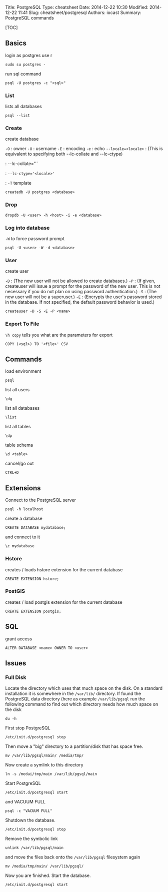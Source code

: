 Title: PostgreSQL
Type: cheatsheet
Date: 2014-12-22 10:30
Modified: 2014-12-22 11:41
Slug: cheatsheet/postgresql
Authors: iocast
Summary: PostgreSQL commands


[TOC]

## Basics

login as postgres use r

	sudo su postgres - 


run sql command

	psql -U postgres -c "<sql>"


### List
lists all databases

	psql --list


### Create

create database

`-O`
: owner
`-U`
: username
`-E`
: encoding
`-e`
: echo
`--locale=<locale>`
: (This is equivalent to specifying both --lc-collate and --lc-ctype)

: --lc-collate='<locale>'`

: `--lc-ctype='<locale>'`

: `-T` template

	createdb -U postgres <database>


### Drop

	dropdb -U <user> -h <host> -i -e <database>


### Log into database

`-W` to force password prompt

	psql -U <user> -W -d <database>


### User

create user

`-D`
: (The new user will not be allowed to create databases.)
`-P`
: (If given, createuser will issue a prompt for the password of the new user. This is not necessary if you do not plan on using password authentication.)
`-S`
: (The new user will not be a superuser.)
`-E`
: (Encrypts the user's password stored in the database. If not specified, the default password behavior is used.)

	createuser -D -S -E -P <name>


### Export To File

`\h copy` tells you what are the parameters for export

	COPY (<sql>) TO '<file>' CSV

## Commands
load environment

	psql

list all users

	\dg

list all databases

	\list

list all tables

	\dp

table schema

	\d <table>

cancel/go out

	CTRL+D


## Extensions

Connect to the PostgreSQL server

	psql -h localhost

create a database

	CREATE DATABASE mydatabase;

and connect to it

	\c mydatabase

### Hstore
creates / loads hstore extension for the current database

	CREATE EXTENSION hstore;

### PostGIS
creates / load postgis extension for the current database

	CREATE EXTENSION postgis;

## SQL

grant access

	ALTER DATABASE <name> OWNER TO <user>


## Issues

### Full Disk
Locate the directory which uses that much space on the disk. On a standard installation it is somewhere in the `/var/lib/` directory. If found the PostgreSQL data directory (here as example `/var/lib/pgsql` run the following command to find out which directory needs how much space on the disk

	du -h

First stop PostgreSQL

	/etc/init.d/postgresql stop

Then move a "big" directory to a partition/disk that has space free.

	mv /var/lib/pgsql/main/ /media/tmp/

Now create a symlink to this directory

	ln -s /medai/tmp/main /var/lib/pgsql/main

Start PostgreSQL

	/etc/init.d/postgresql start

and VACUUM FULL

	psql -c "VACUUM FULL"

Shutdown the database.

	/etc/init.d/postgresql stop

Remove the symbolic link

	unlink /var/lib/pgsql/main

and move the files back onto the `/var/lib/pgsql` filesystem again

	mv /media/tmp/main/ /var/lib/pgsql/

Now you are finished. Start the database.

	/etc/init.d/postgresql start

